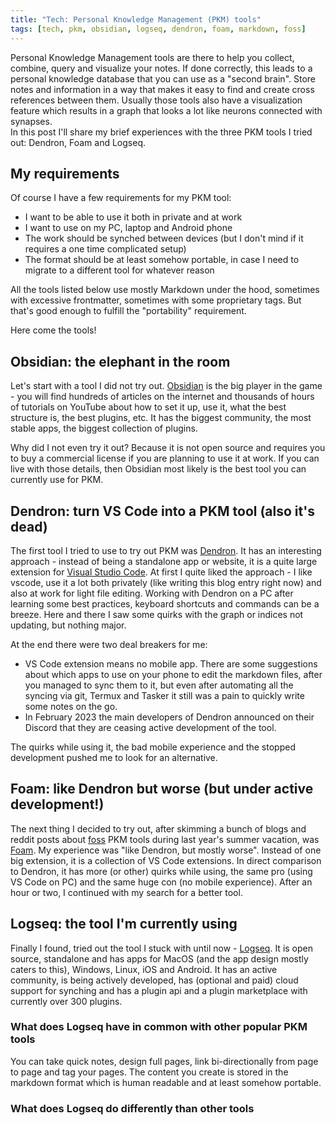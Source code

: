 ```yaml
---
title: "Tech: Personal Knowledge Management (PKM) tools"
tags: [tech, pkm, obsidian, logseq, dendron, foam, markdown, foss]
---
```

Personal Knowledge Management tools are there to help you collect, combine, query and visualize your notes. If done correctly, this leads to a personal knowledge database that you can use as a "second brain". Store notes and information in a way that makes it easy to find and create cross references between them. Usually those tools also have a visualization feature which results in a graph that looks a lot like neurons connected with synapses.  
In this post I'll share my brief experiences with the three PKM tools I tried out: Dendron, Foam and Logseq.

## My requirements
Of course I have a few requirements for my PKM tool:
* I want to be able to use it both in private and at work
* I want to use on my PC, laptop and Android phone
* The work should be synched between devices (but I don't mind if it requires a one time complicated setup)
* The format should be at least somehow portable, in case I need to migrate to a different tool for whatever reason

All the tools listed below use mostly Markdown under the hood, sometimes with excessive frontmatter, sometimes with some proprietary tags. But that's good enough to fulfill the "portability" requirement.

Here come the tools!

## Obsidian: the elephant in the room
Let's start with a tool I did not try out. [Obsidian](https://obsidian.md/) is the big player in the game - you will find hundreds of articles on the internet and thousands of hours of tutorials on YouTube about how to set it up, use it, what the best structure is, the best plugins, etc. It has the biggest community, the most stable apps, the biggest collection of plugins.

Why did I not even try it out? Because it is not open source and requires you to buy a commercial license if you are planning to use it at work. If you can live with those details, then Obsidian most likely is the best tool you can currently use for PKM.

## Dendron: turn VS Code into a PKM tool (also it's dead)
The first tool I tried to use to try out PKM was [Dendron](https://www.dendron.so/). It has an interesting approach - instead of being a standalone app or website, it is a quite large extension for [Visual Studio Code](https://code.visualstudio.com/). At first I quite liked the approach - I like vscode, use it a lot both privately (like writing this blog entry right now) and also at work for light file editing. Working with Dendron on a PC after learning some best practices, keyboard shortcuts and commands can be a breeze. Here and there I saw some quirks with the graph or indices not updating, but nothing major.

At the end there were two deal breakers for me:
* VS Code extension means no mobile app. There are some suggestions about which apps to use on your phone to edit the markdown files, after you managed to sync them to it, but even after automating all the syncing via git, Termux and Tasker it still was a pain to quickly write some notes on the go.
* In February 2023 the main developers of Dendron announced on their Discord that they are ceasing active development of the tool.

The quirks while using it, the bad mobile experience and the stopped development pushed me to look for an alternative.

## Foam: like Dendron but worse (but under active development!)
The next thing I decided to try out, after skimming a bunch of blogs and reddit posts about [foss](https://en.wikipedia.org/wiki/Free_and_open-source_software) PKM tools during last year's summer vacation, was [Foam](https://foambubble.github.io/foam/). My experience was "like Dendron, but mostly worse". Instead of one big extension, it is a collection of VS Code extensions. In direct comparison to Dendron, it has more (or other) quirks while using, the same pro (using VS Code on PC) and the same huge con (no mobile experience). After an hour or two, I continued with my search for a better tool.

## Logseq: the tool I'm currently using
Finally I found, tried out the tool I stuck with until now - [Logseq](https://logseq.com/). It is open source, standalone and has apps for MacOS (and the app design mostly caters to this), Windows, Linux, iOS and Android. It has an active community, is being actively developed, has (optional and paid) cloud support for synching and has a plugin api and a plugin marketplace with currently over 300 plugins.

### What does Logseq have in common with other popular PKM tools
You can take quick notes, design full pages, link bi-directionally from page to page and tag your pages. The content you create is stored in the markdown format which is human readable and at least somehow portable.

### What does Logseq do differently than other tools
